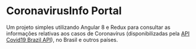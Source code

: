 # CoronavirusInfo Portal

Um projeto simples utilizando Angular 8 e Redux para consultar as informações relativas aos casos de Coronavírus (disponibilizadas pela [API Covid19 Brazil API](https://covid19-brazil-api-docs.now.sh/ "API Covid19 Brazil API")), no Brasil e outros países.